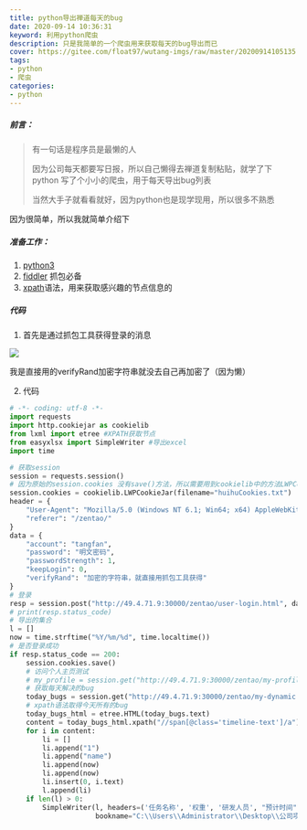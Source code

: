 ```yaml
---
title: python导出禅道每天的bug
date: 2020-09-14 10:36:31
keyword: 利用python爬虫
description: 只是我简单的一个爬虫用来获取每天的bug导出而已
cover: https://gitee.com/float97/wutang-imgs/raw/master/20200914105135.png
tags: 
- python
- 爬虫
categories:
- python
---
```


##### 前言：

>有一句话是程序员是最懒的人
>
>因为公司每天都要写日报，所以自己懒得去禅道复制粘贴，就学了下python 写了个小小的爬虫，用于每天导出bug列表
>
>当然大手子就看看就好，因为python也是现学现用，所以很多不熟悉

因为很简单，所以我就简单介绍下

##### 准备工作：

1. [python3](https://docs.python.org/zh-cn/3.8/tutorial/index.html)
2. [fiddler](https://www.telerik.com/download/fiddler) 抓包必备
3. [xpath](https://www.runoob.com/xpath/xpath-syntax.html)语法，用来获取感兴趣的节点信息的



##### 代码

1. 首先是通过抓包工具获得登录的消息

![](https://gitee.com/float97/wutang-imgs/raw/master/20200914104759.png)

我是直接用的verifyRand加密字符串就没去自己再加密了（因为懒）

2. 代码

```python
# -*- coding: utf-8 -*-
import requests
import http.cookiejar as cookielib
from lxml import etree #XPATH获取节点
from easyxlsx import SimpleWriter #导出excel
import time

# 获取session
session = requests.session()
# 因为原始的session.cookies 没有save()方法，所以需要用到cookielib中的方法LWPCookieJar，这个类实例化的cookie对象，就可以直接调用save方法。
session.cookies = cookielib.LWPCookieJar(filename="huihuCookies.txt")
header = {
    "User-Agent": "Mozilla/5.0 (Windows NT 6.1; Win64; x64) AppleWebKit/537.36 (KHTML, like Gecko) Chrome/85.0.4183.102 Safari/537.36",
    "referer": "/zentao/"
}
data = {
    "account": "tangfan",
    "password": "明文密码",
    "passwordStrength": 1,
    "keepLogin": 0,
    "verifyRand": "加密的字符串，就直接用抓包工具获得"
}
# 登录
resp = session.post("http://49.4.71.9:30000/zentao/user-login.html", data=data, headers=header)
# print(resp.status_code)
# 导出的集合
l = []
now = time.strftime("%Y/%m/%d", time.localtime())
# 是否登录成功
if resp.status_code == 200:
    session.cookies.save()
    # 访问个人主页测试
    # my_profile = session.get("http://49.4.71.9:30000/zentao/my-profile.html")
    # 获取每天解决的bug
    today_bugs = session.get("http://49.4.71.9:30000/zentao/my-dynamic.html")
    # xpath语法取得今天所有的bug
    today_bugs_html = etree.HTML(today_bugs.text)
    content = today_bugs_html.xpath("//span[@class='timeline-text']/a")
    for i in content:
        li = []
        li.append("1")
        li.append("name")
        li.append(now)
        li.append(now)
        li.insert(0, i.text)
        l.append(li)
    if len(l) > 0:
        SimpleWriter(l, headers=('任务名称', '权重', '研发人员', "预计时间", "完成时间"),
                     bookname="C:\\Users\\Administrator\\Desktop\\公司项目\\bugs\\bugs.xlsx").export()

```


